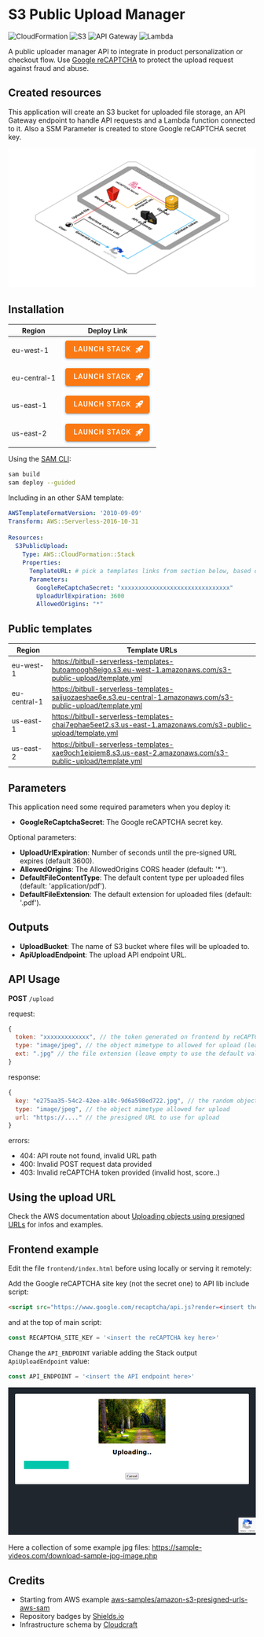 # S3 Public Upload Manager

![CloudFormation](https://img.shields.io/badge/-CloudFormation-%23FF4F8B)
![S3](https://img.shields.io/badge/-S3-%236BAE3E)
![API Gateway](https://img.shields.io/badge/-API%20Gateway-%23A166FF)
![Lambda](https://img.shields.io/badge/-Lambda-%23FF9900)

A public uploader manager API to integrate in product personalization or checkout flow. Use [Google reCAPTCHA](https://www.google.com/recaptcha/about/) to protect the upload request against fraud and abuse.

## Created resources

This application will create an S3 bucket for uploaded file storage, an API Gateway endpoint to handle API requests and a Lambda function connected to it. Also a SSM Parameter is created to store Google reCAPTCHA secret key.

![Infrastructure Schema](./doc/schema.png)

## Installation

| Region       | Deploy Link |
| ------------ | ----------- |
| eu-west-1    | [![Launch Stack in region eu-west-1 ](./doc/button.png)](https://eu-west-1.console.aws.amazon.com/cloudformation/home#/stacks/create/review?templateURL=https://bitbull-serverless-templates-butoamoogh8eigo.s3.eu-west-1.amazonaws.com/s3-public-upload/template.yml&stackName=s3-public-upload) |
| eu-central-1 | [![Launch Stack in region eu-central-1](./doc/button.png)](https://eu-central-1.console.aws.amazon.com/cloudformation/home#/stacks/create/review?templateURL=https://bitbull-serverless-templates-saijuozaeshae6e.s3.eu-central-1.amazonaws.com/s3-public-upload/template.yml&stackName=s3-public-upload) |
| us-east-1    | [![Launch Stack in region us-east-1](./doc/button.png)](https://us-east-1.console.aws.amazon.com/cloudformation/home#/stacks/create/review?templateURL=https://bitbull-serverless-templates-chai7ephae5eet2.s3.us-east-1.amazonaws.com/s3-public-upload/template.yml&stackName=s3-public-upload) |
| us-east-2    | [![Launch Stack in region us-east-2](./doc/button.png)](https://us-east-2.console.aws.amazon.com/cloudformation/home#/stacks/create/review?templateURL=https://bitbull-serverless-templates-xae9och1eipiem8.s3.us-east-2.amazonaws.com/s3-public-upload/template.yml&stackName=s3-public-upload) |

Using the [SAM CLI](https://docs.aws.amazon.com/serverless-application-model/latest/developerguide/what-is-sam.html):
```bash
sam build
sam deploy --guided
```

Including in an other SAM template:
```yaml
AWSTemplateFormatVersion: '2010-09-09'
Transform: AWS::Serverless-2016-10-31

Resources:
  S3PublicUpload:
    Type: AWS::CloudFormation::Stack
    Properties:
      TemplateURL: # pick a templates links from section below, based on your region
      Parameters:
        GoogleReCaptchaSecret: "xxxxxxxxxxxxxxxxxxxxxxxxxxxxxxx"
        UploadUrlExpiration: 3600
        AllowedOrigins: "*"
```

## Public templates

| Region       | Template URLs                                                                                                    |
| ------------ | ---------------------------------------------------------------------------------------------------------------- |
| eu-west-1    | https://bitbull-serverless-templates-butoamoogh8eigo.s3.eu-west-1.amazonaws.com/s3-public-upload/template.yml    |
| eu-central-1 | https://bitbull-serverless-templates-saijuozaeshae6e.s3.eu-central-1.amazonaws.com/s3-public-upload/template.yml |
| us-east-1    | https://bitbull-serverless-templates-chai7ephae5eet2.s3.us-east-1.amazonaws.com/s3-public-upload/template.yml    |
| us-east-2    | https://bitbull-serverless-templates-xae9och1eipiem8.s3.us-east-2.amazonaws.com/s3-public-upload/template.yml    |

## Parameters

This application need some required parameters when you deploy it:

- **GoogleReCaptchaSecret**: The Google reCAPTCHA secret key.

Optional parameters:

- **UploadUrlExpiration**: Number of seconds until the pre-signed URL expires (default 3600).
- **AllowedOrigins**: The AllowedOrigins CORS header (default: '*').
- **DefaultFileContentType**: The default content type per uploaded files (default: 'application/pdf').
- **DefaultFileExtension**: The default extension for uploaded files (default: '.pdf').

## Outputs

- **UploadBucket**: The name of S3 bucket where files will be uploaded to.
- **ApiUploadEndpoint**: The upload API endpoint URL.

## API Usage

**POST** `/upload`

request:
```js
{
  token: "xxxxxxxxxxxxx", // the token generated on frontend by reCAPTCHA lib
  type: "image/jpeg", // the object mimetype to allowed for upload (leave empty to use the default value)
  ext: ".jpg" // the file extension (leave empty to use the default value)
}
```

response:
```js
{
  key: "e275aa35-54c2-42ee-a10c-9d6a598ed722.jpg", // the random object key
  type: "image/jpeg", // the object mimetype allowed for upload
  url: "https://...." // the presigned URL to use for upload
}
```

errors:
- 404: API route not found, invalid URL path
- 400: Invalid POST request data provided
- 403: Invalid reCAPTCHA token provided (invalid host, score..)

## Using the upload URL

Check the AWS documentation about [Uploading objects using presigned URLs](https://docs.aws.amazon.com/AmazonS3/latest/userguide/PresignedUrlUploadObject.html) for infos and examples.

## Frontend example

Edit the file `frontend/index.html` before using locally or serving it remotely:

Add the Google reCAPTCHA site key (not the secret one) to API lib include script:
```html
<script src="https://www.google.com/recaptcha/api.js?render=<insert the reCAPTCHA key here>"></script>
```
and at the top of main script:
```js
const RECAPTCHA_SITE_KEY = '<insert the reCAPTCHA key here>'
```

Change the `API_ENDPOINT` variable adding the Stack output `ApiUploadEndpoint` value:
```js
const API_ENDPOINT = '<insert the API endpoint here>'
```

![Frontend example](./doc/frontend-example.png)

Here a collection of some example jpg files: https://sample-videos.com/download-sample-jpg-image.php

## Credits

- Starting from AWS example [aws-samples/amazon-s3-presigned-urls-aws-sam](https://github.com/aws-samples/amazon-s3-presigned-urls-aws-sam)
- Repository badges by [Shields.io](https://shields.io/)
- Infrastructure schema by [Cloudcraft](https://www.cloudcraft.co/)
